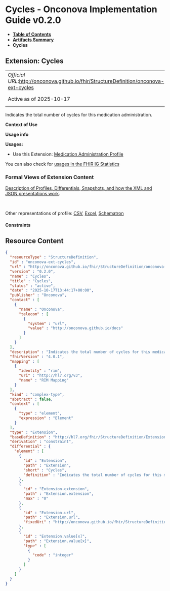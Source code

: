 # Cycles - Onconova Implementation Guide v0.2.0

* [**Table of Contents**](toc.md)
* [**Artifacts Summary**](artifacts.md)
* **Cycles**

## Extension: Cycles 

| | |
| :--- | :--- |
| *Official URL*:http://onconova.github.io/fhir/StructureDefinition/onconova-ext-cycles | *Version*:0.2.0 |
| Active as of 2025-10-17 | *Computable Name*:Cycles |

Indicates the total number of cycles for this medication administration.

**Context of Use**

**Usage info**

**Usages:**

* Use this Extension: [Medication Administration Profile](StructureDefinition-onconova-medication-administration.md)

You can also check for [usages in the FHIR IG Statistics](https://packages2.fhir.org/xig/onconova.fhir|current/StructureDefinition/onconova-ext-cycles)

### Formal Views of Extension Content

 [Description of Profiles, Differentials, Snapshots, and how the XML and JSON presentations work](http://build.fhir.org/ig/FHIR/ig-guidance/readingIgs.html#structure-definitions). 

 

Other representations of profile: [CSV](StructureDefinition-onconova-ext-cycles.csv), [Excel](StructureDefinition-onconova-ext-cycles.xlsx), [Schematron](StructureDefinition-onconova-ext-cycles.sch) 

#### Constraints



## Resource Content

```json
{
  "resourceType" : "StructureDefinition",
  "id" : "onconova-ext-cycles",
  "url" : "http://onconova.github.io/fhir/StructureDefinition/onconova-ext-cycles",
  "version" : "0.2.0",
  "name" : "Cycles",
  "title" : "Cycles",
  "status" : "active",
  "date" : "2025-10-17T13:44:17+00:00",
  "publisher" : "Onconova",
  "contact" : [
    {
      "name" : "Onconova",
      "telecom" : [
        {
          "system" : "url",
          "value" : "http://onconova.github.io/docs"
        }
      ]
    }
  ],
  "description" : "Indicates the total number of cycles for this medication administration.",
  "fhirVersion" : "4.0.1",
  "mapping" : [
    {
      "identity" : "rim",
      "uri" : "http://hl7.org/v3",
      "name" : "RIM Mapping"
    }
  ],
  "kind" : "complex-type",
  "abstract" : false,
  "context" : [
    {
      "type" : "element",
      "expression" : "Element"
    }
  ],
  "type" : "Extension",
  "baseDefinition" : "http://hl7.org/fhir/StructureDefinition/Extension|4.0.1",
  "derivation" : "constraint",
  "differential" : {
    "element" : [
      {
        "id" : "Extension",
        "path" : "Extension",
        "short" : "Cycles",
        "definition" : "Indicates the total number of cycles for this medication administration."
      },
      {
        "id" : "Extension.extension",
        "path" : "Extension.extension",
        "max" : "0"
      },
      {
        "id" : "Extension.url",
        "path" : "Extension.url",
        "fixedUri" : "http://onconova.github.io/fhir/StructureDefinition/onconova-ext-cycles"
      },
      {
        "id" : "Extension.value[x]",
        "path" : "Extension.value[x]",
        "type" : [
          {
            "code" : "integer"
          }
        ]
      }
    ]
  }
}

```
